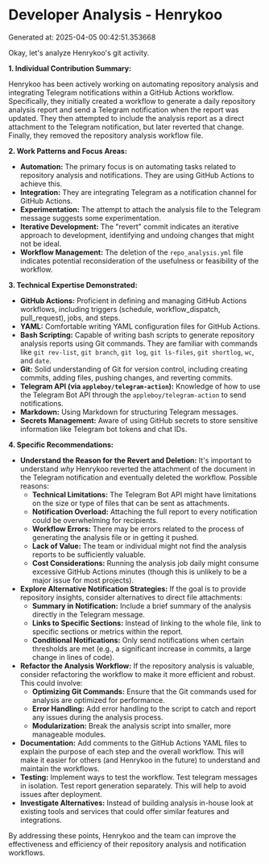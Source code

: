 # Developer Analysis - Henrykoo
Generated at: 2025-04-05 00:42:51.353668

Okay, let's analyze Henrykoo's git activity.

**1. Individual Contribution Summary:**

Henrykoo has been actively working on automating repository analysis and integrating Telegram notifications within a GitHub Actions workflow.  Specifically, they initially created a workflow to generate a daily repository analysis report and send a Telegram notification when the report was updated. They then attempted to include the analysis report as a direct attachment to the Telegram notification, but later reverted that change.  Finally, they removed the repository analysis workflow file.

**2. Work Patterns and Focus Areas:**

*   **Automation:** The primary focus is on automating tasks related to repository analysis and notifications. They are using GitHub Actions to achieve this.
*   **Integration:** They are integrating Telegram as a notification channel for GitHub Actions.
*   **Experimentation:** The attempt to attach the analysis file to the Telegram message suggests some experimentation.
*   **Iterative Development:** The "revert" commit indicates an iterative approach to development, identifying and undoing changes that might not be ideal.
*   **Workflow Management:** The deletion of the `repo_analysis.yml` file indicates potential reconsideration of the usefulness or feasibility of the workflow.

**3. Technical Expertise Demonstrated:**

*   **GitHub Actions:**  Proficient in defining and managing GitHub Actions workflows, including triggers (schedule, workflow_dispatch, pull_request), jobs, and steps.
*   **YAML:**  Comfortable writing YAML configuration files for GitHub Actions.
*   **Bash Scripting:**  Capable of writing bash scripts to generate repository analysis reports using Git commands. They are familiar with commands like `git rev-list`, `git branch`, `git log`, `git ls-files`, `git shortlog`, `wc`, and `date`.
*   **Git:**  Solid understanding of Git for version control, including creating commits, adding files, pushing changes, and reverting commits.
*   **Telegram API (via `appleboy/telegram-action`):**  Knowledge of how to use the Telegram Bot API through the `appleboy/telegram-action` to send notifications.
*   **Markdown:**  Using Markdown for structuring Telegram messages.
*   **Secrets Management:**  Aware of using GitHub secrets to store sensitive information like Telegram bot tokens and chat IDs.

**4. Specific Recommendations:**

*   **Understand the Reason for the Revert and Deletion:** It's important to understand *why* Henrykoo reverted the attachment of the document in the Telegram notification and eventually deleted the workflow.  Possible reasons:
    *   **Technical Limitations:**  The Telegram Bot API might have limitations on the size or type of files that can be sent as attachments.
    *   **Notification Overload:**  Attaching the full report to every notification could be overwhelming for recipients.
    *   **Workflow Errors:** There may be errors related to the process of generating the analysis file or in getting it pushed.
    *   **Lack of Value:** The team or individual might not find the analysis reports to be sufficiently valuable.
    *   **Cost Considerations:**  Running the analysis job daily might consume excessive GitHub Actions minutes (though this is unlikely to be a major issue for most projects).
*   **Explore Alternative Notification Strategies:** If the goal is to provide repository insights, consider alternatives to direct file attachments:
    *   **Summary in Notification:**  Include a brief summary of the analysis directly in the Telegram message.
    *   **Links to Specific Sections:**  Instead of linking to the whole file, link to specific sections or metrics within the report.
    *   **Conditional Notifications:**  Only send notifications when certain thresholds are met (e.g., a significant increase in commits, a large change in lines of code).
*   **Refactor the Analysis Workflow:**  If the repository analysis is valuable, consider refactoring the workflow to make it more efficient and robust. This could involve:
    *   **Optimizing Git Commands:**  Ensure that the Git commands used for analysis are optimized for performance.
    *   **Error Handling:**  Add error handling to the script to catch and report any issues during the analysis process.
    *   **Modularization:**  Break the analysis script into smaller, more manageable modules.
*   **Documentation:**  Add comments to the GitHub Actions YAML files to explain the purpose of each step and the overall workflow. This will make it easier for others (and Henrykoo in the future) to understand and maintain the workflows.
*   **Testing:** Implement ways to test the workflow. Test telegram messages in isolation. Test report generation separately. This will help to avoid issues after deployment.
*   **Investigate Alternatives:** Instead of building analysis in-house look at existing tools and services that could offer similar features and integrations.

By addressing these points, Henrykoo and the team can improve the effectiveness and efficiency of their repository analysis and notification workflows.

